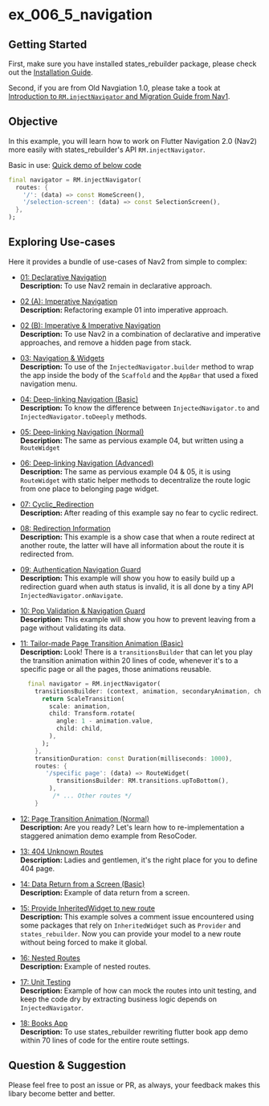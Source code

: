 # ex_006_5_navigation

## Getting Started
First, make sure you have installed states_rebuilder package, please check out the [Installation Guide](https://github.com/GIfatahTH/states_rebuilder/tree/master/states_rebuilder_package#getting-started-with-states_rebuilder). 
<Br />

Second, if you are from Old Navgiation 1.0, please take a took at [Introduction to `RM.injectNavigator` and Migration Guide from Nav1](https://github.com/GIfatahTH/states_rebuilder/issues/249).


## Objective

In this example, you will learn how to work on Flutter Navigation 2.0 (Nav2) more easily with states_rebuilder's API `RM.injectNavigator`.


Basic in use: [Quick demo of below code](https://github.com/GIfatahTH/states_rebuilder/blob/dev/examples/ex_006_5_navigation/lib/ex14_return_data_from_screen.dart)

```Dart
final navigator = RM.injectNavigator(
  routes: {
    '/': (data) => const HomeScreen(),
    '/selection-screen': (data) => const SelectionScreen(),
  },
);
```

## Exploring Use-cases
Here it provides a bundle of use-cases of Nav2 from simple to complex:

- [01: Declarative Navigation](https://github.com/GIfatahTH/states_rebuilder/blob/dev/examples/ex_006_5_navigation/lib/ex01_declarative_navigation.dart)
   <br /><b> Description: </b>
  To use Nav2 remain in declarative approach.

- [02 (A): Imperative Navigation](https://github.com/GIfatahTH/states_rebuilder/blob/dev/examples/ex_006_5_navigation/lib/ex02_imperative_navigation.dart)
   <br /><b> Description: </b>
  Refactoring example 01 into imperative approach.

- [02 (B): Imperative & Imperative Navigation](https://github.com/GIfatahTH/states_rebuilder/blob/dev/examples/ex_006_5_navigation/lib/ex02_imperative_navigation1.dart)
   <br /><b> Description: </b>
  To use Nav2 in a combination of declarative and imperative approaches, and remove a hidden page from stack.

- [03: Navigation & Widgets](https://github.com/GIfatahTH/states_rebuilder/blob/dev/examples/ex_006_5_navigation/lib/ex03_using_builder.dart)
  <br /><b> Description: </b>
  To use of the `InjectedNavigator.builder` method to wrap the app inside the body of the `Scaffold` and the `AppBar` that used a fixed navigation menu.

- [04: Deep-linking Navigation (Basic)](https://github.com/GIfatahTH/states_rebuilder/blob/dev/examples/ex_006_5_navigation/lib/ex04_to_deeply_1.dart)
  <br /><b> Description: </b>
  To know the difference between `InjectedNavigator.to` and `InjectedNavigator.toDeeply` methods.
  
- [05: Deep-linking Navigation (Normal)](https://github.com/GIfatahTH/states_rebuilder/blob/dev/examples/ex_006_5_navigation/lib/ex05_to_deeply_2.dart)
  <br /><b> Description: </b>
  The same as pervious example 04, but written using a `RouteWidget`

- [06: Deep-linking Navigation (Advanced)](https://github.com/GIfatahTH/states_rebuilder/blob/dev/examples/ex_006_5_navigation/lib/ex06_to_deeply_3.dart)
  <br /><b> Description: </b>
  The same as pervious example 04 & 05, it is using `RouteWidget` with static helper methods to decentralize the route logic from one place to belonging page widget.

- [07: Cyclic_Redirection](https://github.com/GIfatahTH/states_rebuilder/blob/dev/examples/ex_006_5_navigation/lib/ex07_on_navigate_cyclic_redirect.dart)
  <br /><b> Description: </b>
  After reading of this example say no fear to cyclic redirect.

- [08: Redirection Information](https://github.com/GIfatahTH/states_rebuilder/blob/dev/examples/ex_006_5_navigation/lib/ex08_on_navigate_redirection_from.dart)
  <br /><b> Description: </b>
  This example is a show case that when a route redirect at another route, the latter will have all information about the route it is redirected from.

- [09: Authentication Navigation Guard](https://github.com/GIfatahTH/states_rebuilder/blob/dev/examples/ex_006_5_navigation/lib/ex09_on_navigate_signin.dart)
  <br /><b> Description: </b>
  This example will show you how to easily build up a redirection guard when auth status is invalid, it is all done by a tiny API `InjectedNavigator.onNavigate`.
  
- [10: Pop Validation & Navigation Guard](https://github.com/GIfatahTH/states_rebuilder/blob/dev/examples/ex_006_5_navigation/lib/ex10_on_back_navigation.dart)
  <br /><b> Description: </b>
  This example will show you how to prevent leaving from a page without validating its data.

  
- [11: Tailor-made Page Transition Animation (Basic)](https://github.com/GIfatahTH/states_rebuilder/blob/dev/examples/ex_006_5_navigation/lib/ex10_on_back_navigation.dart)
  <br /><b> Description: </b>
  Look! There is a `transitionsBuilder` that can let you play the transition animation within 20 lines of code, whenever it's to a specific page or all the pages, those animations reusable.
  
  ```Dart
    final navigator = RM.injectNavigator(
      transitionsBuilder: (context, animation, secondaryAnimation, child) {
        return ScaleTransition(
          scale: animation,
          child: Transform.rotate(
            angle: 1 - animation.value,
            child: child,
          ),
        );
      },
      transitionDuration: const Duration(milliseconds: 1000),
      routes: { 
         '/specific page': (data) => RouteWidget(
            transitionsBuilder: RM.transitions.upToBottom(),
          ),
           /* ... Other routes */
      }
  ```
  
- [12: Page Transition Animation (Normal)](https://github.com/GIfatahTH/states_rebuilder/blob/dev/examples/ex_006_5_navigation/lib/ex10_on_back_navigation.dart)
  <br /><b> Description: </b>
  Are you ready? Let's learn how to re-implementation a staggered animation demo example from ResoCoder.
  
    
- [13: 404 Unknown Routes](https://github.com/GIfatahTH/states_rebuilder/blob/dev/examples/ex_006_5_navigation/lib/ex13_unknown_routes.dart)
  <br /><b> Description: </b>
  Ladies and gentlemen, it's the right place for you to define 404 page.
  
- [14: Data Return from a Screen (Basic)](https://github.com/GIfatahTH/states_rebuilder/blob/dev/examples/ex_006_5_navigation/lib/ex14_return_data_from_screen.dart)
  <br /><b> Description: </b>
  Example of data return from a screen.

- [15: Provide InheritedWidget to new route](https://github.com/GIfatahTH/states_rebuilder/blob/dev/examples/ex_006_5_navigation/lib/ex15_provide_inherited_widget_to_new_route.dart)
  <br /><b> Description: </b>
  This example solves a comment issue encountered using some packages that rely on `InheritedWidget` such as `Provider` and `states_rebuilder`. Now you can provide your model to a new route without being forced to make it global.
  
- [16: Nested Routes](https://github.com/GIfatahTH/states_rebuilder/blob/dev/examples/ex_006_5_navigation/lib/ex15_nested_route.dart)
  <br /><b> Description: </b>
  Example of nested routes.
  
- [17: Unit Testing](https://github.com/GIfatahTH/states_rebuilder/blob/dev/examples/ex_006_5_navigation/lib/ex15_nested_route.dart)
  <br /><b> Description: </b>
  Example of how can mock the routes into unit testing, and keep the code dry by extracting business logic depends on `InjectedNavigator`.
  
- [18: Books App](https://github.com/GIfatahTH/states_rebuilder/blob/dev/examples/ex_006_5_navigation/lib/ex16_books_app.dart)
  <br /><b> Description: </b>
  To use states_rebuilder rewriting flutter book app demo within 70 lines of code for the entire route settings.

## Question & Suggestion
Please feel free to post an issue or PR, as always, your feedback makes this libary become better and better.

